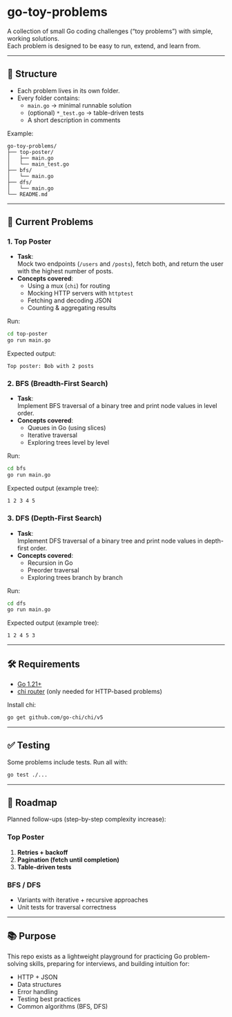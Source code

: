 # go-toy-problems

A collection of small Go coding challenges (“toy problems”) with simple, working solutions.  
Each problem is designed to be easy to run, extend, and learn from.

---

## 📂 Structure

- Each problem lives in its own folder.
- Every folder contains:
  - `main.go` → minimal runnable solution
  - (optional) `*_test.go` → table-driven tests
  - A short description in comments

Example:

```
go-toy-problems/
├── top-poster/
│   ├── main.go
│   └── main_test.go
├── bfs/
│   └── main.go
├── dfs/
│   └── main.go
└── README.md
```

---

## 🚀 Current Problems

### 1. Top Poster

- **Task**:  
  Mock two endpoints (`/users` and `/posts`), fetch both, and return the user with the highest number of posts.
- **Concepts covered**:
  - Using a mux (`chi`) for routing
  - Mocking HTTP servers with `httptest`
  - Fetching and decoding JSON
  - Counting & aggregating results

Run:

```bash
cd top-poster
go run main.go
```

Expected output:

```
Top poster: Bob with 2 posts
```

### 2. BFS (Breadth-First Search)

- **Task**:  
  Implement BFS traversal of a binary tree and print node values in level order.
- **Concepts covered**:
  - Queues in Go (using slices)
  - Iterative traversal
  - Exploring trees level by level

Run:

```bash
cd bfs
go run main.go
```

Expected output (example tree):

```
1 2 3 4 5
```

### 3. DFS (Depth-First Search)

- **Task**:  
  Implement DFS traversal of a binary tree and print node values in depth-first order.
- **Concepts covered**:
  - Recursion in Go
  - Preorder traversal
  - Exploring trees branch by branch

Run:

```bash
cd dfs
go run main.go
```

Expected output (example tree):

```
1 2 4 5 3
```

---

## 🛠️ Requirements

- [Go 1.21+](https://go.dev/dl/)
- [chi router](https://github.com/go-chi/chi) (only needed for HTTP-based problems)

Install chi:

```bash
go get github.com/go-chi/chi/v5
```

---

## ✅ Testing

Some problems include tests. Run all with:

```bash
go test ./...
```

---

## 🎯 Roadmap

Planned follow-ups (step-by-step complexity increase):

### Top Poster

1. **Retries + backoff**
2. **Pagination (fetch until completion)**
3. **Table-driven tests**

### BFS / DFS

- Variants with iterative + recursive approaches
- Unit tests for traversal correctness

---

## 📚 Purpose

This repo exists as a lightweight playground for practicing Go problem-solving skills, preparing for interviews, and building intuition for:

- HTTP + JSON
- Data structures
- Error handling
- Testing best practices
- Common algorithms (BFS, DFS)
